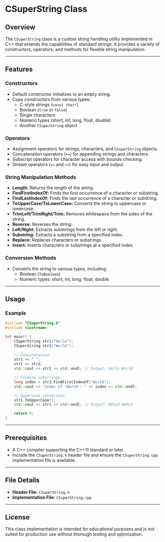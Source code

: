 
# CSuperString Class

## Overview

The `CSuperString` class is a custom string handling utility implemented in C++ that extends the capabilities of standard strings. It provides a variety of constructors, operators, and methods for flexible string manipulation.

---

## Features

### Constructors
- Default constructor initializes to an empty string.
- Copy constructors from various types:
  - C-style strings (`const char*`)
  - Boolean (`true` or `false`)
  - Single characters
  - Numeric types (short, int, long, float, double)
  - Another `CSuperString` object

### Operators
- Assignment operators for strings, characters, and `CSuperString` objects.
- Concatenation operators (`+=`) for appending strings and characters.
- Subscript operators for character access with bounds checking.
- Stream operators (`<<` and `>>`) for easy input and output.

### String Manipulation Methods
- **Length:** Returns the length of the string.
- **FindFirstIndexOf:** Finds the first occurrence of a character or substring.
- **FindLastIndexOf:** Finds the last occurrence of a character or substring.
- **ToUpperCase/ToLowerCase:** Converts the string to uppercase or lowercase.
- **TrimLeft/TrimRight/Trim:** Removes whitespace from the sides of the string.
- **Reverse:** Reverses the string.
- **Left/Right:** Extracts substrings from the left or right.
- **Substring:** Extracts a substring from a specified index.
- **Replace:** Replaces characters or substrings.
- **Insert:** Inserts characters or substrings at a specified index.

### Conversion Methods
- Converts the string to various types, including:
  - Boolean (`ToBoolean`)
  - Numeric types: short, int, long, float, double

---

## Usage

### Example

```cpp
#include "CSuperString.h"
#include <iostream>

int main() {
    CSuperString str1("Hello");
    CSuperString str2("World");
    
    // Concatenation
    str1 += " ";
    str1 += str2;
    std::cout << str1 << std::endl; // Output: Hello World

    // Finding substrings
    long index = str1.FindFirstIndexOf("World");
    std::cout << "Index of 'World': " << index << std::endl;

    // Uppercase conversion
    str1.ToUpperCase();
    std::cout << str1 << std::endl; // Output: HELLO WORLD

    return 0;
}
```

---

## Prerequisites
- A C++ compiler supporting the C++11 standard or later.
- Include the `CSuperString.h` header file and ensure the `CSuperString.cpp` implementation file is available.

---

## File Details
- **Header File:** `CSuperString.h`
- **Implementation File:** `CSuperString.cpp`

---

## License
This class implementation is intended for educational purposes and is not suited for production use without thorough testing and optimization.
